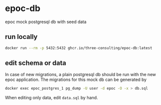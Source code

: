 # epoc-db
epoc mock postgresql db with seed data

## run locally
```bash
docker run --rm -p 5432:5432 ghcr.io/three-consulting/epoc-db:latest
```

## edit schema or data

In case of new migrations, a plain postgresql db should be run with the new epoc application. The migrations for this mock db can be generated by
```bash
docker exec epoc_postgres_1 pg_dump -U user -d epoc -O -x > db.sql
```

When editing only data, edit `data.sql` by hand.
